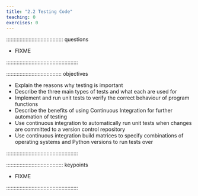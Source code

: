 ```yaml
---
title: "2.2 Testing Code"
teaching: 0
exercises: 0
---
```

 
:::::::::::::::::::::::::::::::::::::: questions
 
- FIXME
 
::::::::::::::::::::::::::::::::::::::::::::::::
 
::::::::::::::::::::::::::::::::::::: objectives
 
- Explain the reasons why testing is important
- Describe the three main types of tests and what each are used for
- Implement and run unit tests to verify the correct behaviour of program functions
- Describe the benefits of using Continuous Integration for further automation of testing
- Use continuous integration to automatically run unit tests when changes are committed to a version control repository
- Use continuous integration build matrices to specify combinations of operating systems and Python versions to run tests over

::::::::::::::::::::::::::::::::::::::::::::::::
 
:::::::::::::::::::::::::::::::::::::: keypoints
 
- FIXME
 
::::::::::::::::::::::::::::::::::::::::::::::::
